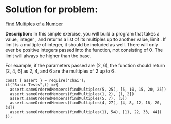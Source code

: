 # Solution for problem:

[Find Multiples of a Number](https://www.codewars.com/kata/58ca658cc0d6401f2700045f)

**Description:**
In this simple exercise, you will build a program that takes a value, integer , and returns a list of its multiples up to another value, limit . If limit is a multiple of integer, it should be included as well. There will only ever be positive integers passed into the function, not consisting of 0. The limit will always be higher than the base.

For example, if the parameters passed are (2, 6), the function should return [2, 4, 6] as 2, 4, and 6 are the multiples of 2 up to 6.

```plaintext
const { assert } = require('chai');
it("Basic Tests",() =>{
  assert.sameOrderedMembers(findMultiples(5, 25), [5, 10, 15, 20, 25])
  assert.sameOrderedMembers(findMultiples(1, 2), [1, 2])
  assert.sameOrderedMembers(findMultiples(5, 7), [5])
  assert.sameOrderedMembers(findMultiples(4, 27), [4, 8, 12, 16, 20, 24])
  assert.sameOrderedMembers(findMultiples(11, 54), [11, 22, 33, 44])
});
```
